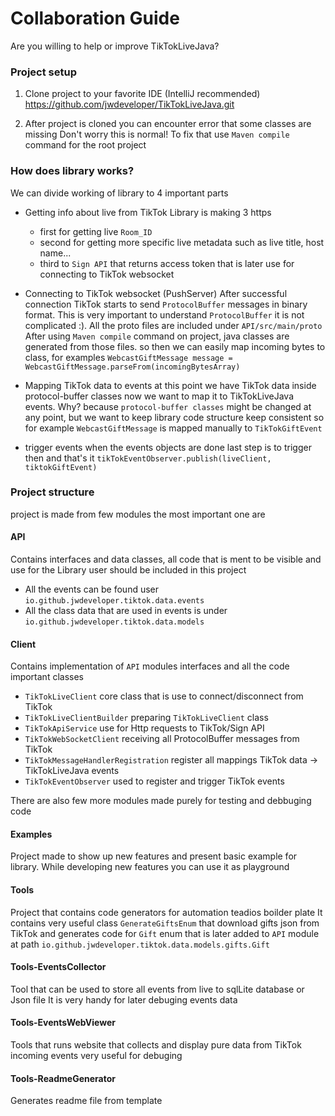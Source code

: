 # Collaboration Guide

Are you willing to help or improve TikTokLiveJava? 




### Project setup

1. Clone project to your favorite IDE (IntelliJ recommended) https://github.com/jwdeveloper/TikTokLiveJava.git

2. After project is cloned you can encounter error that some classes are missing
   Don't worry this is normal! To fix that use `Maven compile` command for the
   root project



### How does library works?

  We can divide working of library to 4 important parts

   - Getting info about live from TikTok
     Library is making 3 https
     - first for getting live `Room_ID`
     - second for getting more specific live metadata such as live title, host name...
     - third to `Sign API` that returns access token that is later use for connecting 
       to TikTok websocket
   - Connecting to TikTok websocket (PushServer)
        After successful connection TikTok starts to send `ProtocolBuffer`
        messages in binary format. This is very important to understand `ProtocolBuffer`
        it is not complicated :). All the proto files are included under `API/src/main/proto`
        After using `Maven compile` command on project, java classes are generated from 
        those files. so then we can easily map incoming bytes to class, for examples
        `WebcastGiftMessage message = WebcastGiftMessage.parseFrom(incomingBytesArray)`
        
   - Mapping TikTok data to events
      at this point we have TikTok data inside protocol-buffer classes now we want
      to map it to TikTokLiveJava events. Why? because `protocol-buffer classes` might
      be changed at any point, but we want to keep library code structure keep consistent
      so for example  `WebcastGiftMessage` is mapped manually to `TikTokGiftEvent`
       
   - trigger events 
      when the events objects are done last step is to trigger then and that's it
      `tikTokEventObserver.publish(liveClient, tiktokGiftEvent)`
  


### Project structure 
   project is made from few modules the most important one are

  #### API
        
   Contains interfaces and data classes, all code that is ment 
   to be visible and use for the Library user should be included
   in this project

   - All the events can be found user `io.github.jwdeveloper.tiktok.data.events` 
   - All the class data that are used in events is under `io.github.jwdeveloper.tiktok.data.models`
 

  #### Client

   Contains implementation of `API` modules interfaces and all the code
   important classes

   - `TikTokLiveClient` core class that is use to connect/disconnect from TikTok
   - `TikTokLiveClientBuilder` preparing `TikTokLiveClient` class
   - `TikTokApiService` use for Http requests to TikTok/Sign API 
   - `TikTokWebSocketClient` receiving all ProtocolBuffer messages from TikTok
   - `TikTokMessageHandlerRegistration` register all mappings TikTok data -> TikTokLiveJava events
   - `TikTokEventObserver` used to register and trigger TikTok events

  There are also few more modules made purely for testing and debbuging code

  #### Examples
   Project made to show up new features and present basic 
   example for library. While developing new features you 
   can use it as playground 
   
  #### Tools
   Project that contains code generators for automation teadios boilder plate
   It contains very useful class `GenerateGiftsEnum` that download gifts json from TikTok
   and generates code for `Gift` enum that is later added to `API` module at path `io.github.jwdeveloper.tiktok.data.models.gifts.Gift`
   
  #### Tools-EventsCollector
   Tool that can be used to store all events from live to sqlLite database or Json file
   It is very handy for later debuging events data
   
  #### Tools-EventsWebViewer
   Tools that runs website that collects and display pure data from TikTok incoming events
   very useful for debuging
   
  #### Tools-ReadmeGenerator
   Generates readme file from template